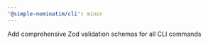 ```yaml
---
'@simple-nominatim/cli': minor
---
```


Add comprehensive Zod validation schemas for all CLI commands
